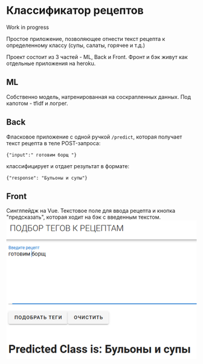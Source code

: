 # Классификатор рецептов

Work in progress

Простое приложение, позволяющее отнести текст рецепта к определенному классу (супы, салаты, горячее и т.д.)

Проект состоит из 3 частей - ML, Back и Front. Фронт и бэк живут как отдельные приложения на heroku.

## ML
Собственно модель, натренированная на соскрапленных данных. Под капотом - tfidf и логрег.

## Back
Фласковое приложение с одной ручкой `/predict`, которая получает текст рецепта в теле POST-запроса:
```
{"input":" готовим борщ "}
```
классифицирует и отдает результат в формате:
```
{"response": "Бульоны и супы"}
```

## Front
Синглпейдж на Vue. Текстовое поле для ввода рецепта и кнопка "предсказать", которая ходит на бэк с введенным текстом.
![](front.png)
